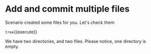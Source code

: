 # Add and commit multiple files

Scenario created some files for you. Let's check them

`tree`{{execute}}

We have two directories, and two files.
Please notice, one directory is empty.
